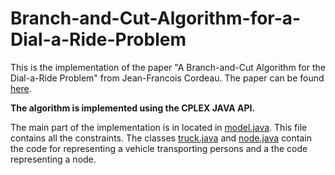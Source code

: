 # Branch-and-Cut-Algorithm-for-a-Dial-a-Ride-Problem
This is the implementation of the paper "A Branch-and-Cut Algorithm for the Dial-a-Ride Problem" from Jean-Francois Cordeau. The paper can be found [here](https://pdfs.semanticscholar.org/a047/2611e636eb8d7f4225affb9980a9cd3c2791.pdf).

**The algorithm is implemented using the CPLEX JAVA API.**

The main part of the implementation is in located in [model.java](https://github.com/grthor/Branch-and-Cut-for-a-DARP/blob/master/src/logic/model.java). This file contains all the constraints. The classes [truck.java](https://github.com/grthor/Branch-and-Cut-for-a-DARP/blob/master/src/logic/Truck.java) and [node.java](https://github.com/grthor/Branch-and-Cut-for-a-DARP/blob/master/src/logic/Node.java) contain the code for representing a vehicle transporting persons and a the code representing a node.
